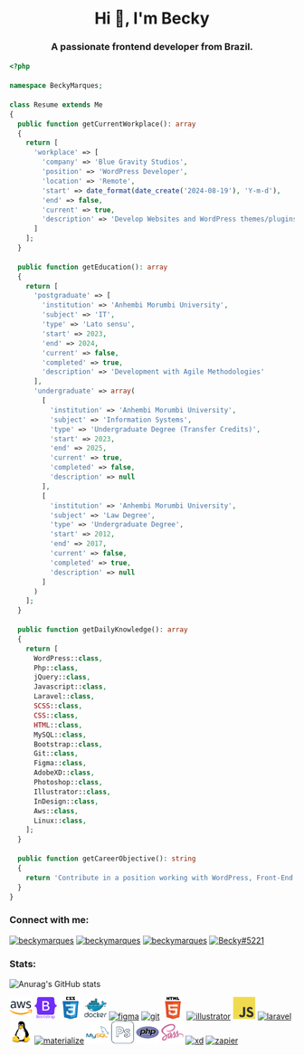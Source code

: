 <h1 align="center">Hi 👋, I'm Becky</h1>
<h3 align="center">A passionate frontend developer from Brazil.</h3>

```php
<?php

namespace BeckyMarques;

class Resume extends Me
{
  public function getCurrentWorkplace(): array
  {
    return [
      'workplace' => [
        'company' => 'Blue Gravity Studios',
        'position' => 'WordPress Developer',
        'location' => 'Remote',
        'start' => date_format(date_create('2024-08-19'), 'Y-m-d'),
        'end' => false,
        'current' => true,
        'description' => 'Develop Websites and WordPress themes/plugins, w/ or w/o ACF and Elementor, optimise SEO and accessibility, host server maintenance, provide IT assistance. HTML, CSS(SASS), JavaScript, jQuery, PHP, Bootstrap, Git, Agile, Laravel etc.'
      ]
    ];
  }

  public function getEducation(): array
  {
    return [
      'postgraduate' => [
        'institution' => 'Anhembi Morumbi University',
        'subject' => 'IT',
        'type' => 'Lato sensu',
        'start' => 2023,
        'end' => 2024,
        'current' => false,
        'completed' => true,
        'description' => 'Development with Agile Methodologies'
      ],
      'undergraduate' => array(
        [
          'institution' => 'Anhembi Morumbi University',
          'subject' => 'Information Systems',
          'type' => 'Undergraduate Degree (Transfer Credits)',
          'start' => 2023,
          'end' => 2025,
          'current' => true,
          'completed' => false,
          'description' => null
        ],
        [
          'institution' => 'Anhembi Morumbi University',
          'subject' => 'Law Degree',
          'type' => 'Undergraduate Degree',
          'start' => 2012,
          'end' => 2017,
          'current' => false,
          'completed' => true,
          'description' => null
        ]
      )
    ];
  }

  public function getDailyKnowledge(): array
  {
    return [
      WordPress::class,
      Php::class,
      jQuery::class,
      Javascript::class,
      Laravel::class,
      SCSS::class,
      CSS::class,
      HTML::class,
      MySQL::class,
      Bootstrap::class,
      Git::class,
      Figma::class,
      AdobeXD::class,
      Photoshop::class,
      Illustrator::class,
      InDesign::class,
      Aws::class,
      Linux::class,
    ];
  }

  public function getCareerObjective(): string
  {
    return 'Contribute in a position working with WordPress, Front-End development or Project Management (fully remote) where welcomes innovative ideas, offers growth opportunities and positive workplace environment for applying years of experience in order to accomplishing awesome projects.';
  }
}

```

<h3 align="left">Connect with me:</h3>
<p align="left">
<a href="https://codepen.io/beckymarques" target="blank"><img align="center" src="https://raw.githubusercontent.com/rahuldkjain/github-profile-readme-generator/master/src/images/icons/Social/codepen.svg" alt="beckymarques" height="30" width="40" /></a>
<a href="https://linkedin.com/in/beckymarques" target="blank"><img align="center" src="https://raw.githubusercontent.com/rahuldkjain/github-profile-readme-generator/master/src/images/icons/Social/linked-in-alt.svg" alt="beckymarques" height="30" width="40" /></a>
<a href="https://stackoverflow.com/users/22659752/becky-marques" target="blank"><img align="center" src="https://raw.githubusercontent.com/rahuldkjain/github-profile-readme-generator/master/src/images/icons/Social/stack-overflow.svg" alt="beckymarques" height="30" width="40" /></a>
<a href="https://discord.gg/Becky#5221" target="blank"><img align="center" src="https://raw.githubusercontent.com/rahuldkjain/github-profile-readme-generator/master/src/images/icons/Social/discord.svg" alt="Becky#5221" height="30" width="40" /></a>
</p>

<h3 align="left">Stats:</h3>

![Anurag's GitHub stats](https://github-readme-stats.vercel.app/api?username=beckymarques&count_private=true&theme=solarized-light&show_icons=true&include_all_commits=true)

<p align="left">
<a href="https://aws.amazon.com" target="_blank" rel="noreferrer"><img src="https://raw.githubusercontent.com/devicons/devicon/master/icons/amazonwebservices/amazonwebservices-original-wordmark.svg" alt="aws" width="40" height="40"/></a>
<a href="https://getbootstrap.com" target="_blank" rel="noreferrer"><img src="https://raw.githubusercontent.com/devicons/devicon/master/icons/bootstrap/bootstrap-plain-wordmark.svg" alt="bootstrap" width="40" height="40"/></a>
<a href="https://www.w3schools.com/css/" target="_blank" rel="noreferrer"><img src="https://raw.githubusercontent.com/devicons/devicon/master/icons/css3/css3-original-wordmark.svg" alt="css3" width="40" height="40"/></a>
<a href="https://www.docker.com/" target="_blank" rel="noreferrer"><img src="https://raw.githubusercontent.com/devicons/devicon/master/icons/docker/docker-original-wordmark.svg" alt="docker" width="40" height="40"/></a>
<a href="https://www.figma.com/" target="_blank" rel="noreferrer"><img src="https://www.vectorlogo.zone/logos/figma/figma-icon.svg" alt="figma" width="40" height="40"/></a>
<a href="https://git-scm.com/" target="_blank" rel="noreferrer"><img src="https://www.vectorlogo.zone/logos/git-scm/git-scm-icon.svg" alt="git" width="40" height="40"/></a>
<a href="https://www.w3.org/html/" target="_blank" rel="noreferrer"><img src="https://raw.githubusercontent.com/devicons/devicon/master/icons/html5/html5-original-wordmark.svg" alt="html5" width="40" height="40"/></a>
<a href="https://www.adobe.com/in/products/illustrator.html" target="_blank" rel="noreferrer"><img src="https://www.vectorlogo.zone/logos/adobe_illustrator/adobe_illustrator-icon.svg" alt="illustrator" width="40" height="40"/></a>
<a href="https://developer.mozilla.org/en-US/docs/Web/JavaScript" target="_blank" rel="noreferrer"><img src="https://raw.githubusercontent.com/devicons/devicon/master/icons/javascript/javascript-original.svg" alt="javascript" width="40" height="40"/></a>
<a href="https://laravel.com/" target="_blank" rel="noreferrer"><img src="https://cdn.jsdelivr.net/gh/devicons/devicon@latest/icons/laravel/laravel-original-wordmark.svg" alt="laravel" width="40" height="40"/></a>
<a href="https://www.linux.org/" target="_blank" rel="noreferrer"><img src="https://raw.githubusercontent.com/devicons/devicon/master/icons/linux/linux-original.svg" alt="linux" width="40" height="40"/></a>
<a href="https://materializecss.com/" target="_blank" rel="noreferrer"><img src="https://raw.githubusercontent.com/prplx/svg-logos/5585531d45d294869c4eaab4d7cf2e9c167710a9/svg/materialize.svg" alt="materialize" width="40" height="40"/></a>
<a href="https://www.mysql.com/" target="_blank" rel="noreferrer"><img src="https://raw.githubusercontent.com/devicons/devicon/master/icons/mysql/mysql-original-wordmark.svg" alt="mysql" width="40" height="40"/></a>
<a href="https://www.photoshop.com/en" target="_blank" rel="noreferrer"><img src="https://raw.githubusercontent.com/devicons/devicon/master/icons/photoshop/photoshop-line.svg" alt="photoshop" width="40" height="40"/></a>
<a href="https://www.php.net" target="_blank" rel="noreferrer"><img src="https://raw.githubusercontent.com/devicons/devicon/master/icons/php/php-original.svg" alt="php" width="40" height="40"/></a>
<a href="https://sass-lang.com" target="_blank" rel="noreferrer"><img src="https://raw.githubusercontent.com/devicons/devicon/master/icons/sass/sass-original.svg" alt="sass" width="40" height="40"/></a>
<a href="https://www.adobe.com/products/xd.html" target="_blank" rel="noreferrer"><img src="https://cdn.jsdelivr.net/gh/devicons/devicon@latest/icons/xd/xd-original.svg" alt="xd" width="40" height="40"/></a>
<a href="https://zapier.com" target="_blank" rel="noreferrer"><img src="https://www.vectorlogo.zone/logos/zapier/zapier-icon.svg" alt="zapier" width="40" height="40"/></a></p>
